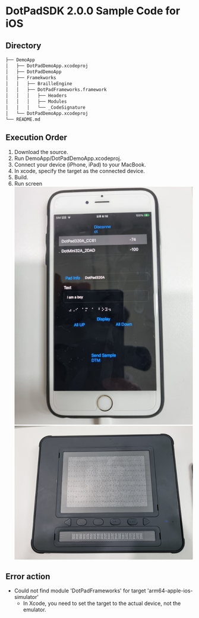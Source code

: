# DotPadSDK 2.0.0 Sample Code for iOS

## Directory
```
├── DemoApp
│   ├── DotPadDemoApp.xcodeproj
│   ├── DotPadDemoApp
│   ├── Framekworks
│   │   ├── BrailleEngine
│   │   ├── DotPadFrameworks.framework
│   │   │   ├── Headers
│   │   │   ├── Modules
│   │   │   └── _CodeSignature
│   └── DotPadDemoApp.xcodeproj
└── README.md
```

## Execution Order
1. Download the source.
2. Run DemoApp/DotPadDemoApp.xcodeproj.
3. Connect your device (iPhone, iPad) to your MacBook.
4. In xcode, specify the target as the connected device.
5. Build. 
6. Run screen  
   ![iPhone](images/iphone.jpg)  
   ![Dot Pad](images/dotpad.jpg)  

## Error action
* Could not find module 'DotPadFrameworks' for target 'arm64-apple-ios-simulator' 
  - In Xcode, you need to set the target to the actual device, not the emulator.

